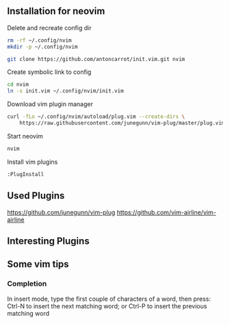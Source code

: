 ## Installation for neovim

Delete and recreate config dir
``` bash
rm -rf ~/.config/nvim
mkdir -p ~/.config/nvim
```


``` bash
git clone https://github.com/antoncarrot/init.vim.git nvim
```

Create symbolic link to config
``` bash
cd nvim
ln -s init.vim ~/.config/nvim/init.vim
```

Download vim plugin manager
``` bash
curl -fLo ~/.config/nvim/autoload/plug.vim --create-dirs \
    https://raw.githubusercontent.com/junegunn/vim-plug/master/plug.vim
```

Start neovim
``` bash
nvim
```

Install vim plugins
``` bash
:PlugInstall
```

## Used Plugins
https://github.com/junegunn/vim-plug
https://github.com/vim-airline/vim-airline
## Interesting Plugins
## Some vim tips
### Completion
In insert mode, type the first couple of characters of a word, then press:
Ctrl-N to insert the next matching word; or
Ctrl-P to insert the previous matching word
